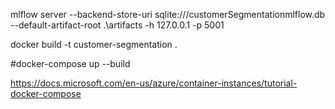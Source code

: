mlflow server --backend-store-uri sqlite:///customerSegmentationmlflow.db --default-artifact-root .\artifacts -h 127.0.0.1 -p 5001

docker build -t customer-segmentation .

#docker-compose up --build

https://docs.microsoft.com/en-us/azure/container-instances/tutorial-docker-compose